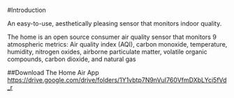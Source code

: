 #Introduction

An easy-to-use, aesthetically pleasing sensor that monitors indoor quality. 

The home is an open source consumer air quality sensor that monitors 9 atmospheric metrics: 
Air quality index (AQI), carbon monoxide, temperature, humidity, nitrogen oxides, 
airborne particulate matter, volatile organic compounds, carbon dioxide, and natural gas


##Download The Home Air App
https://drive.google.com/drive/folders/1Y1vbtp7N9nVuI760VfmDXbLYci5fVd_r
